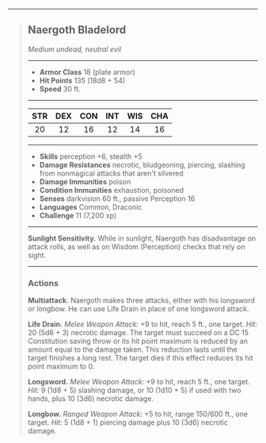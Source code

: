 ***
> ## Naergoth Bladelord
> *Medium undead, neutral evil*
> 
> ***
> 
> - **Armor Class** 18 (plate armor)
> - **Hit Points** 135 (18d8 + 54)
> - **Speed** 30 ft.
> 
> ***
> 
> |STR|DEX|CON|INT|WIS|CHA|
> |:---:|:---:|:---:|:---:|:---:|:---:|
> |20|12|16|12|14|16|
> 
> ***
> 
> - **Skills** perception +6, stealth +5
> - **Damage Resistances** necrotic, bludgeoning, piercing, slashing from nonmagical attacks that aren't silvered
> - **Damage Immunities** poison
> - **Condition Immunities** exhaustion, poisoned
> - **Senses** darkvision 60 ft., passive Perception 16
> - **Languages** Common, Draconic
> - **Challenge** 11 (7,200 xp)
> 
> ***
> 
> **Sunlight Sensitivity.** While in sunlight, Naergoth has disadvantage on attack rolls, as well as on Wisdom (Perception) checks that rely on sight.
> 
> ***
> 
> ### Actions
> **Multiattack.** Naergoth makes three attacks, either with his longsword or longbow. He can use Life Drain in place of one longsword attack.
> 
> **Life Drain.** *Melee Weapon Attack:* +9 to hit, reach 5 ft., one target. *Hit:* 20 (5d6 + 3) necrotic damage. The target must succeed on a DC 15 Constitution saving throw or its hit point maximum is reduced by an amount equal to the damage taken. This reduction lasts until the target finishes a long rest. The target dies if this effect reduces its hit point maximum to 0.
> 
> **Longsword.** *Melee Weapon Attack:* +9 to hit, reach 5 ft., one target. *Hit:* 9 (1d8 + 5) slashing damage, or 10 (1d10 + 5) if used with two hands, plus 10 (3d6) necrotic damage.
> 
> **Longbow.** *Ranged Weapon Attack:* +5 to hit, range 150/600 ft., one target. *Hit:* 5 (1d8 + 1) piercing damage plus 10 (3d6) necrotic damage.